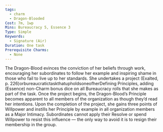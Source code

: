 ```yaml
---
tags:
  - charm
  - Dragon-Blooded
Cost: 7m, 1wp
Mins: Bureaucracy 5, Essence 3
Type: Simple
Keywords:
  - Signature (Air)
Duration: One task
Prerequisite Charms:
  - None
---
```

The Dragon-Blood evinces the conviction of her beliefs through work, encouraging her subordinates to follow her example and inspiring shame in those who fail to live up to her standards. She undertakes a project (Exalted, p. 226)orbureaucratictaskthatupholdsoneofherDefining Principles, adding (Essence) non-Charm bonus dice on all Bureaucracy rolls that she makes as part of the task. Once the project begins, the Dragon-Blood’s Principle becomes apparent to all members of the organization as though they’d read her intentions. Upon the completion of the project, she gains three points of Willpower and instills her Principle by example in all organization members as a Major Intimacy. Subordinates cannot apply their Resolve or spend Willpower to resist this influence — the only way to avoid it is to resign their membership in the group.